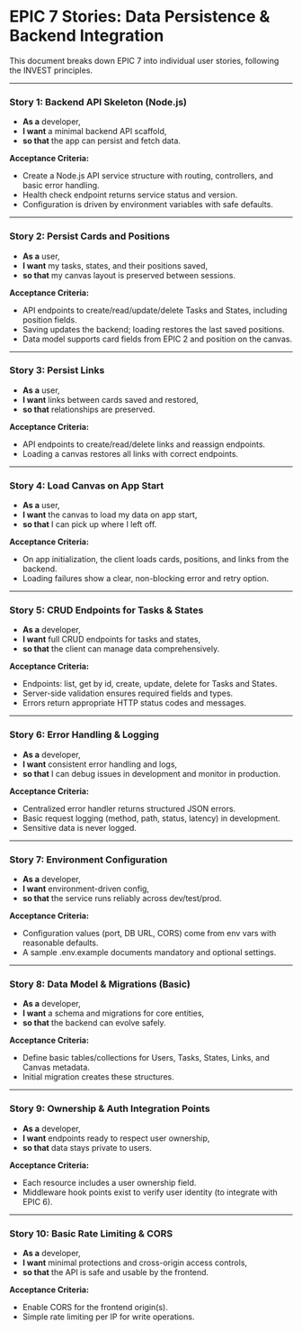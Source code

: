 # EPIC 7 Stories: Data Persistence & Backend Integration

This document breaks down EPIC 7 into individual user stories, following the INVEST principles.

---

### Story 1: Backend API Skeleton (Node.js)

*   **As a** developer,
*   **I want** a minimal backend API scaffold,
*   **so that** the app can persist and fetch data.

**Acceptance Criteria:**
*   Create a Node.js API service structure with routing, controllers, and basic error handling.
*   Health check endpoint returns service status and version.
*   Configuration is driven by environment variables with safe defaults.

---

### Story 2: Persist Cards and Positions

*   **As a** user,
*   **I want** my tasks, states, and their positions saved,
*   **so that** my canvas layout is preserved between sessions.

**Acceptance Criteria:**
*   API endpoints to create/read/update/delete Tasks and States, including position fields.
*   Saving updates the backend; loading restores the last saved positions.
*   Data model supports card fields from EPIC 2 and position on the canvas.

---

### Story 3: Persist Links

*   **As a** user,
*   **I want** links between cards saved and restored,
*   **so that** relationships are preserved.

**Acceptance Criteria:**
*   API endpoints to create/read/delete links and reassign endpoints.
*   Loading a canvas restores all links with correct endpoints.

---

### Story 4: Load Canvas on App Start

*   **As a** user,
*   **I want** the canvas to load my data on app start,
*   **so that** I can pick up where I left off.

**Acceptance Criteria:**
*   On app initialization, the client loads cards, positions, and links from the backend.
*   Loading failures show a clear, non-blocking error and retry option.

---

### Story 5: CRUD Endpoints for Tasks & States

*   **As a** developer,
*   **I want** full CRUD endpoints for tasks and states,
*   **so that** the client can manage data comprehensively.

**Acceptance Criteria:**
*   Endpoints: list, get by id, create, update, delete for Tasks and States.
*   Server-side validation ensures required fields and types.
*   Errors return appropriate HTTP status codes and messages.

---

### Story 6: Error Handling & Logging

*   **As a** developer,
*   **I want** consistent error handling and logs,
*   **so that** I can debug issues in development and monitor in production.

**Acceptance Criteria:**
*   Centralized error handler returns structured JSON errors.
*   Basic request logging (method, path, status, latency) in development.
*   Sensitive data is never logged.

---

### Story 7: Environment Configuration

*   **As a** developer,
*   **I want** environment-driven config,
*   **so that** the service runs reliably across dev/test/prod.

**Acceptance Criteria:**
*   Configuration values (port, DB URL, CORS) come from env vars with reasonable defaults.
*   A sample .env.example documents mandatory and optional settings.

---

### Story 8: Data Model & Migrations (Basic)

*   **As a** developer,
*   **I want** a schema and migrations for core entities,
*   **so that** the backend can evolve safely.

**Acceptance Criteria:**
*   Define basic tables/collections for Users, Tasks, States, Links, and Canvas metadata.
*   Initial migration creates these structures.

---

### Story 9: Ownership & Auth Integration Points

*   **As a** developer,
*   **I want** endpoints ready to respect user ownership,
*   **so that** data stays private to users.

**Acceptance Criteria:**
*   Each resource includes a user ownership field.
*   Middleware hook points exist to verify user identity (to integrate with EPIC 6).

---

### Story 10: Basic Rate Limiting & CORS

*   **As a** developer,
*   **I want** minimal protections and cross-origin access controls,
*   **so that** the API is safe and usable by the frontend.

**Acceptance Criteria:**
*   Enable CORS for the frontend origin(s).
*   Simple rate limiting per IP for write operations.